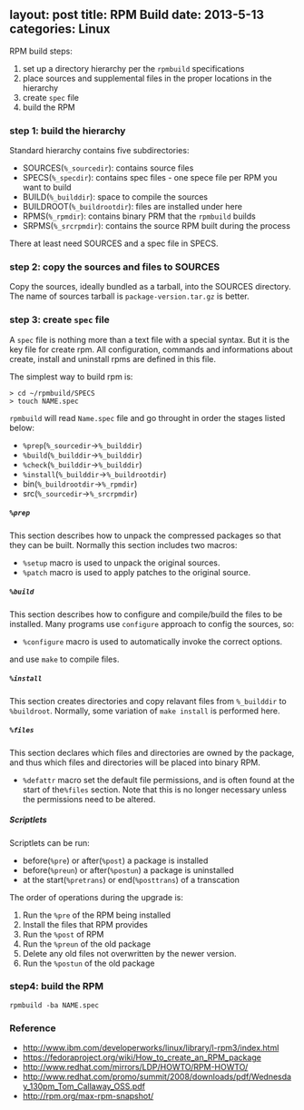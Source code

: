 layout: post
title: RPM Build
date: 2013-5-13
categories: Linux
---

RPM build steps:

1. set up a directory hierarchy per the `rpmbuild` specifications
2. place sources and supplemental files in the proper locations in the hierarchy
3. create `spec` file
4. build the RPM

### step 1: build the hierarchy

Standard hierarchy contains five subdirectories:

- SOURCES(`%_sourcedir`): contains source files
- SPECS(`%_specdir`): contains spec files - one spece file per RPM you want to build
- BUILD(`%_builddir`): space to compile the sources
- BUILDROOT(`%_buildrootdir`): files are installed under here
- RPMS(`%_rpmdir`): contains binary PRM that the `rpmbuild` builds
- SRPMS(`%_srcrpmdir`): contains the source RPM built during the process

There at least need SOURCES and a spec file in SPECS.

### step 2: copy the sources and files to SOURCES

Copy the sources, ideally bundled as a tarball, into the SOURCES directory.
The name of sources tarball is `package-version.tar.gz` is better.

### step 3: create `spec` file

A `spec` file is nothing more than a text file with a special syntax.
But it is the key file for create rpm.
All configuration, commands and informations about create, install and uninstall rpms are defined in this file.

The simplest way to build rpm is:

~~~
> cd ~/rpmbuild/SPECS
> touch NAME.spec
~~~

`rpmbuild` will read `Name.spec` file and go throught in order the stages listed below:

- `%prep`(`%_sourcedir`->`%_builddir`)
- `%build`(`%_builddir`->`%_builddir`)
- `%check`(`%_builddir`->`%_builddir`)
- `%install`(`%_builddir`->`%_buildrootdir`)
- bin(`%_buildrootdir`->`%_rpmdir`)
- src(`%_sourcedir`->`%_srcrpmdir`)

##### `%prep`

This section describes how to unpack the compressed packages so that they can be built. Normally this section includes two macros:

- `%setup` macro is used to unpack the original sources.
- `%patch` macro is used to apply patches to the original source.

##### `%build`

This section describes how to configure and compile/build the files to be installed. Many programs use `configure` approach to config the sources, so:

- `%configure` macro is used to automatically invoke the correct options.

and use `make` to compile files.

##### `%install`

This section creates directories and copy relavant files from `%_builddir` to `%buildroot`. Normally, some variation of `make install` is performed here.


##### `%files`

This section declares which files and directories are owned by the package, and thus which files and directories will be placed into binary RPM.

- `%defattr` macro set the default file permissions, and is often found at the start of the`%files` section. Note that this is no longer necessary unless the permissions need to be altered.

##### Scriptlets

Scriptlets can be run:

- before(`%pre`) or after(`%post`) a package is installed
- before(`%preun`) or after(`%postun`) a package is uninstalled
- at the start(`%pretrans`) or end(`%posttrans`) of a transcation

The order of operations during the upgrade is:

1. Run the `%pre` of the RPM being installed
2. Install the files that RPM provides
3. Run the `%post` of RPM
4. Run the `%preun` of the old package
5. Delete any old files not overwritten by the newer version.
6. Run the `%postun` of the old package


### step4: build the RPM

```
rpmbuild -ba NAME.spec
```

### Reference

- http://www.ibm.com/developerworks/linux/library/l-rpm3/index.html
- https://fedoraproject.org/wiki/How_to_create_an_RPM_package
- http://www.redhat.com/mirrors/LDP/HOWTO/RPM-HOWTO/
- http://www.redhat.com/promo/summit/2008/downloads/pdf/Wednesday_130pm_Tom_Callaway_OSS.pdf
- http://rpm.org/max-rpm-snapshot/
